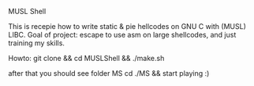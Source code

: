 MUSL Shell

This is recepie how to write static & pie hellcodes on GNU C with (MUSL) LIBC. 
Goal of project: escape to use asm on large shellcodes, and just training my skills.

Howto: git clone && cd MUSLShell && ./make.sh

after that you should see folder MS
cd ./MS && start playing :)
